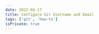 ```yaml
---
date: 2022-04-17
title: Configure Git Username and Email
tags: ['git', 'how-to']
isPrivate: true
---
```

